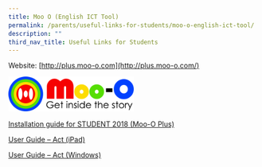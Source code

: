 ```yaml
---
title: Moo O (English ICT Tool)
permalink: /parents/useful-links-for-students/moo-o-english-ict-tool/
description: ""
third_nav_title: Useful Links for Students
---
```

Website: [http://plus.moo-o.com](http://plus.moo-o.com/)  



<img src="/images/Until%202022_Pictures/Moo%20O%20Plus%20Logo-1.png" 
     style="width:50%">
		 
[Installation guide for STUDENT 2018 (Moo-O Plus)](https://westgrovepri.moe.edu.sg/qql/slot/u179/Parents/Useful%20Links/Moo-O%20(English%20ICT%20Tool)/Installation%20guide%20for%20STUDENT%202018/INSTAL~1.PDF)

[User Guide – Act (iPad)](https://westgrovepri.moe.edu.sg/qql/slot/u179/Parents/Useful%20Links/Moo-O%20(English%20ICT%20Tool)/User%20Guide%20%E2%80%93%20Act%20(iPad)/User-Guide-Act-iPad.pdf)

  

[User Guide – Act (Windows)](https://westgrovepri.moe.edu.sg/qql/slot/u179/Parents/Useful%20Links/Moo-O%20(English%20ICT%20Tool)/User%20Guide%20%E2%80%93%20Act%20(Windows)/User-Guide-Act-Windows.pdf)